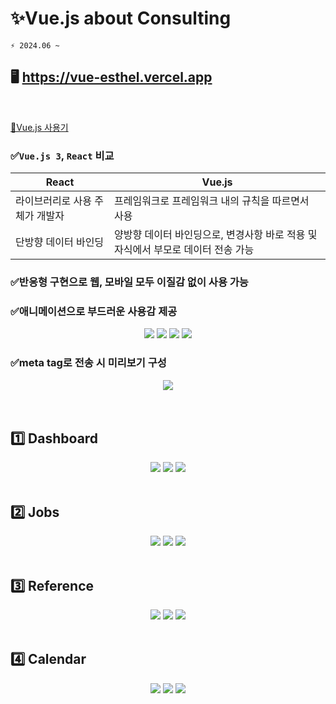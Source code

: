 # ✨Vue.js about Consulting

```git
⚡ 2024.06 ~
```

## 🖥️ https://vue-esthel.vercel.app

<br />

[📝Vue.js 사용기](https://esthel.notion.site/Vue-js-feat-vite-a76ca599a0ea4a72a067bfb0c151ace2?pvs=4)
<br />

### ✅`Vue.js 3`, `React` 비교

|React|Vue.js|
|--|--|
|라이브러리로 사용 주체가 개발자|프레임워크로 프레임워크 내의 규칙을 따르면서 사용|
|단방향 데이터 바인딩|양방향 데이터 바인딩으로, 변경사항 바로 적용 및 자식에서 부모로 데이터 전송 가능|

### ✅반응형 구현으로 웹, 모바일 모두 이질감 없이 사용 가능

### ✅애니메이션으로 부드러운 사용감 제공
<div align='center'>
  <img src='https://github.com/esthel7/vue.js/assets/96722691/120320cc-9533-4681-9845-206e95ec1a65' />
  <img src='https://github.com/esthel7/vue.js/assets/96722691/47e97074-3799-4801-aefa-5e1441775ff2' />
  <img src='https://github.com/esthel7/vue.js/assets/96722691/1373cd0e-3b94-4b0b-a189-98220c0ff0e0' />
  <img src='https://github.com/esthel7/vue.js/assets/96722691/ba7d6544-2c6c-49ae-baf9-f45d5407d156' />
</div>

### ✅meta tag로 전송 시 미리보기 구성
<div align='center'>
  <img src='https://github.com/esthel7/vue.js/assets/96722691/afcad893-a6f1-4b21-a102-453e54c6baee' />
</div>
<br /><br />

## 1️⃣ Dashboard
<div align='center'>
  <img src='https://github.com/esthel7/vue.js/assets/96722691/1364b622-9c83-48cb-931c-445ef5fe93a1' />
  <img src='https://github.com/esthel7/vue.js/assets/96722691/48286345-2190-4618-939f-3e91e0a3c2c7' />
  <img src='https://github.com/esthel7/vue.js/assets/96722691/57c1031d-6182-4a21-923b-82d9bf278763' />
</div>
<br />

## 2️⃣ Jobs

<div align='center'>
  <img src="https://github.com/esthel7/vue.js/assets/96722691/1dfc66b7-77ee-486b-a0dc-3147b9326989" />
  <img src="https://github.com/esthel7/vue.js/assets/96722691/24e5f13e-068e-4af9-ac2b-13aece7e6560" />
  <img src="https://github.com/esthel7/vue.js/assets/96722691/cf3d4b56-c2f2-406e-a50b-8cacc506245d" />
</div>
<br />

## 3️⃣ Reference

<div align='center'>
  <img src="https://github.com/esthel7/vue.js/assets/96722691/57c4b4fc-ad5f-4474-a31a-93f0a64e13ef" />
  <img src="https://github.com/esthel7/vue.js/assets/96722691/b85f04b3-8aab-4d14-949b-cfbbf9e9ee59" />
  <img src="https://github.com/esthel7/vue.js/assets/96722691/51825518-9846-41cc-9c64-203f2875ad9c" />
</div>
<br />

## 4️⃣ Calendar

<div align='center'>
  <img src="https://github.com/esthel7/vue.js/assets/96722691/209e9721-92ce-47bd-956b-d5ee39422f9f" />
  <img src="https://github.com/esthel7/vue.js/assets/96722691/b0c073bd-423f-462d-947a-252311291577" />
  <img src="https://github.com/esthel7/vue.js/assets/96722691/65a16977-84df-4b2b-9b88-d8955fc3ce4a" />
</div>
<br />
